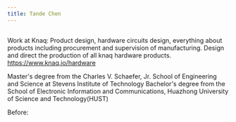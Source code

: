 ```yaml
---
title: Tande Chen
---
```





##

Work at Knaq: Product design, hardware circuits design, everything about products including procurement and supervision of manufacturing. Design and direct the production of all knaq hardware products. https://www.knaq.io/hardware

Master's degree from the Charles V. Schaefer, Jr. School of Engineering and Science at Stevens Institute of Technology
Bachelor's degree from the School of Electronic Information and Communications, Huazhong University of Science and Technology(HUST)

Before: 



